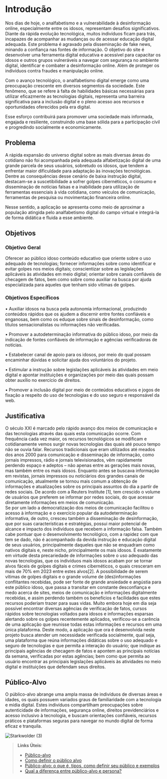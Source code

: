 # Introdução

Nos dias de hoje, o analfabetismo e a vulnerabilidade à desinformação online, especialmente entre os idosos, representam desafios significativos. Diante da rápida evolução tecnológica, muitos indivíduos ficam para trás, incapazes de acompanhar as mudanças ou de acessar educação digital adequada. Este problema é agravado pela disseminação de fake news, minando a confiança nas fontes de informação. O objetivo do site é desenvolver uma ferramenta digital educativa e acessível para capacitar os idosos e outros grupos vulneráveis a navegar com segurança no ambiente digital, identificar e combater a desinformação online. Além de proteger os indivíduos contra fraudes e manipulação online.

Com o avanço tecnológico, o analfabetismo digital emerge como uma preocupação crescente em diversos segmentos da sociedade. Este fenômeno, que se refere à falta de habilidades básicas necessárias para utilizar eficazmente as tecnologias digitais, representa uma barreira significativa para a inclusão digital e o pleno acesso aos recursos e oportunidades oferecidos pela era digital.

Esse esforço contribuirá para promover uma sociedade mais informada, engajada e resiliente, construindo uma base sólida para a participação cívil e progredindo socialmente e economicamente.

## Problema

A rápida expansão do universo digital sobre as mais diversas áreas do cotidiano não foi acompanhada pela adequada alfabetização digital de uma grande parcela de seus usuários, sobretudo os idosos, que tendem a enfrentar maior dificuldade para adaptação às inovações tecnológicas. Dentre as consequências desse cenário de baixa instrução digital, destacam-se a suscetibilidade a sofrer golpes cibernéticos, o consumo e disseminação de notícias falsas e a inabilidade para utilização de ferramentas essenciais à vida cotidiana, como veículos de comunicação, ferramentas de pesquisa ou movimentação financeira online. 

Nesse sentido, a aplicação se apresenta como meio de aproximar a população atingida pelo analfabetismo digital do campo virtual e integrá-la de forma didática e fluida a esse ambiente.

## Objetivos

### Objetivo Geral

Oferecer ao público idoso conteúdo educativo que oriente sobre o uso adequado de tecnologias; fornecer informações sobre como identificar e evitar golpes nos meios digitais; conscientizar sobre as legislações aplicáveis às atividades em meio digital; orientar sobre canais confiáveis de checagem de fatos, bem como sobre como auxiliar na busca por ajuda especializada para aqueles que tenham sido vítimas de golpes. 

### Objetivos Específicos

•	Auxiliar idosos na busca pela autonomia informacional, produzindo conteúdos rápidos que os ajudem a discernir entre fontes confiáveis e enganosas, bem como os eduque sobre sinais de desinformação, como títulos sensacionalistas ou informações não verificadas. 

•	Promover a autodeterminação informativa do público idoso, por meio da indicação de fontes confiáveis de informação e agências verificadoras de notícias.

•	Estabelecer canal de apoio para os idosos, por meio do qual possam encaminhar dúvidas e solicitar ajuda dos voluntários do projeto. 

•	Estimular a instrução sobre legislações aplicáveis às atividades em meio digital e apontar instituições e organizações por meio das quais possam obter auxílio no exercício de direitos.

•	Promover a inclusão digital por meio de conteúdos educativos e jogos de fixação a respeito do uso de tecnologias e do uso seguro e responsável da web.

## Justificativa

O século XXI é marcado pelo rápido avanço dos meios de comunicação e das tecnologias através das quais esta comunicação ocorre. Com frequência cada vez maior, os recursos tecnológicos se modificam e cotidianamente vemos surgir novas tecnologias das quais até pouco tempo não se ouvia falar. 
Recursos tradicionais que eram utilizados até meados dos anos 2000 para comunicação e disseminação de informação, como jornais impressos, rádio e jornais televisionados, vêm rapidamente perdendo espaço e adeptos – não apenas entre as gerações mais novas, mas também entre os mais idosos. Enquanto antes se buscava informação em revistas, jornais impressos ou noticiários dos grandes canais de comunicação, atualmente se tornou mais comum a obtenção de informações e atualizações sobre os principais assuntos do dia a partir de redes sociais. 
De acordo com a Reuters Institute [1], tem crescido o volume de usuários que preferem se informar por redes sociais, do que acessar diretamente informações em meios de comunicação.  
Se por um lado a democratização dos meios de comunicação facilitou o acesso à informação e o exercício popular da autodeterminação informativa, de outro, cresceu também a disseminação de desinformação, que por suas características e estratégias, possui maior potencial de alcance e impacto dos indivíduos que recebem a informação falsa. 
Também cabe pontuar que o desenvolvimento tecnológico, com a rapidez com que tem se dado, não é acompanhado da devida instrução e educação digital de seus usuários, principalmente daqueles que não se enquadram como nativos digitais  e, neste nicho, principalmente os mais idosos. É exatamente em virtude desta precariedade de informações sobre o uso adequado das novas tecnologias, que os indivíduos mais idosos acabam por se tornar alvos fáceis de golpes digitais e crimes cibernéticos, o quais cresceram em mais de 70% em 2023 entre estes alvos[2]. 
A possibilidade de serem vítimas de golpes digitais e o grande volume de (des)informações conflitantes recebidas, pode ser fonte de grande ansiedade e angústia para este público idoso, que passa a transitar em constante desconfiança e medo acerca de sites, meios de comunicação e informações digitalmente recebidas, e assim perdendo também os benefícios e facilidades que estes recursos poderiam trazer para suas vidas.
Muito embora hoje em dia seja possível encontrar diversas agências de verificação de fatos, cursos rápidos sobre tecnologias voltados para idosos e informações esparsas alertando sobre os golpes recentemente aplicados, verificou-se a carência de uma aplicação que reunisse todas estas informações e recursos em uma única plataforma.
Deste modo, a aplicação que ora é desenvolvida neste projeto busca atender um necessidade verificada socialmente, qual seja, uma plataforma que reúna informações didáticas sobre o uso adequado e seguro de tecnologias e que permita a interação do usuário; que indique as principais agências de checagem de fatos e apontem as principais notícias da semana, verificadas por estas agências; bem como que permita ao usuário encontrar as principais legislações aplicáveis às atividades no meio digital e instituições que defendam seus direitos. 

## Público-Alvo

O público-alvo abrange uma ampla massa de indivíduos de diversas áreas e idades, os quais possuem variados graus de familiaridade com a tecnologia e mídia digital. Estes indivíduos compartilham preocupações sobre autenticidade de informações, segurança online, direitos previdenciários e acesso inclusivo à tecnologia, e buscam orientações confiáveis, recursos práticos e plataformas seguras para navegar no mundo digital de forma eficaz e tranquila.

![Starkwolder (3)](https://github.com/ICEI-PUC-Minas-PMV-SI/pmv-si-2024-1-pe1-t2-desinformacaodigital/assets/161175013/3211923c-91ab-4c36-a189-37f1beacda96)

> **Links Úteis**:
> - [Público-alvo](https://blog.hotmart.com/pt-br/publico-alvo/)
> - [Como definir o público alvo](https://exame.com/pme/5-dicas-essenciais-para-definir-o-publico-alvo-do-seu-negocio/)
> - [Público-alvo: o que é, tipos, como definir seu público e exemplos](https://klickpages.com.br/blog/publico-alvo-o-que-e/)
> - [Qual a diferença entre público-alvo e persona?](https://rockcontent.com/blog/diferenca-publico-alvo-e-persona/)
